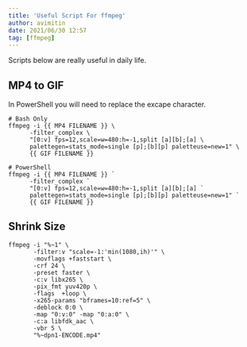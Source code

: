 ```yaml
---
title: 'Useful Script For ffmpeg'
author: avimitin
date: 2021/06/30 12:57
tag: [ffmpeg]
---
```


Scripts below are really useful in daily life.

## MP4 to GIF

In PowerShell you will need to replace the excape character.

```console
# Bash Only
ffmpeg -i {{ MP4 FILENAME }} \
      -filter_complex \
      "[0:v] fps=12,scale=w=480:h=-1,split [a][b];[a] \
      palettegen=stats_mode=single [p];[b][p] paletteuse=new=1" \
      {{ GIF FILENAME }}

# PowerShell
ffmpeg -i {{ MP4 FILENAME }} `
      -filter_complex `
      "[0:v] fps=12,scale=w=480:h=-1,split [a][b];[a] `
      palettegen=stats_mode=single [p];[b][p] paletteuse=new=1" `
      {{ GIF FILENAME }}
```

## Shrink Size

```console
ffmpeg -i "%~1" \
       -filter:v "scale=-1:'min(1080,ih)'" \
       -movflags +faststart \
       -crf 24 \
       -preset faster \
       -c:v libx265 \
       -pix_fmt yuv420p \
       -flags  +loop \
       -x265-params "bframes=10:ref=5" \
       -deblock 0:0 \
       -map "0:v:0" -map "0:a:0" \
       -c:a libfdk_aac \
       -vbr 5 \
       "%~dpn1-ENCODE.mp4"
```
